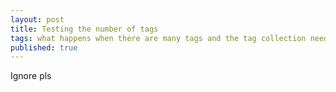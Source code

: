 ```yaml
---
layout: post
title: Testing the number of tags
tags: what happens when there are many tags and the tag collection needs to wrap one two three blue yellow orange
published: true
---
```


Ignore pls